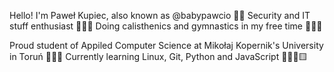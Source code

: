 Hello!
I'm Paweł Kupiec, also known as @babypawcio 🙌🏻 
Security and IT stuff enthusiast 👨🏻‍💻
Doing calisthenics and gymnastics in my free time ⛹🏻‍♀️ 


Proud student of Appiled Computer Science at Mikołaj Kopernik's University in Toruń 👨🏼‍🎓 
Currently learning Linux, Git, Python and JavaScript 🐧🐙🐍🟨 
